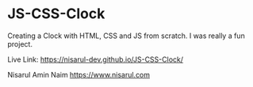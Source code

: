 # JS-CSS-Clock
Creating a Clock with HTML, CSS and JS from scratch. I was really a fun project.

Live Link: https://nisarul-dev.github.io/JS-CSS-Clock/

Nisarul Amin Naim https://www.nisarul.com
